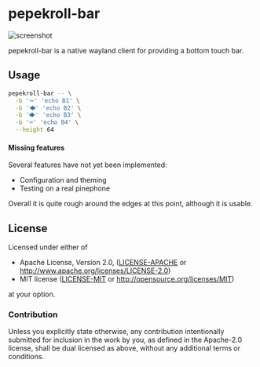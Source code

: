 # pepekroll-bar

![screenshot](https://user-images.githubusercontent.com/852606/93707503-7e58b980-fb2f-11ea-8ed3-7de3eda9f8c8.png)

pepekroll-bar is a native wayland client for providing a bottom touch bar.

## Usage

```bash
pepekroll-bar -- \
  -b '⮹' 'echo B1' \
  -b '🡄' 'echo B2' \
  -b '🡆' 'echo B3' \
  -b '⌨' 'echo B4' \
  --height 64
```

#### Missing features

Several features have not yet been implemented:

* Configuration and theming
* Testing on a real pinephone

Overall it is quite rough around the edges at this point, although it is usable.

## License

Licensed under either of

 * Apache License, Version 2.0, ([LICENSE-APACHE](LICENSE-APACHE) or http://www.apache.org/licenses/LICENSE-2.0)
 * MIT license ([LICENSE-MIT](LICENSE-MIT) or http://opensource.org/licenses/MIT)

at your option.

### Contribution

Unless you explicitly state otherwise, any contribution intentionally submitted for inclusion in the work by you, as defined in the Apache-2.0 license, shall be dual licensed as above, without any additional terms or conditions.
